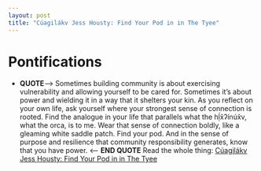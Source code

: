 ```yaml
---
layout: post
title: "Cúagilákv Jess Housty: Find Your Pod in in The Tyee" 
---
```


# Pontifications

* **QUOTE**--> Sometimes building community is about exercising vulnerability and  allowing yourself to be cared for. Sometimes it’s about power and  wielding it in a way that it shelters your kin. As you reflect on your  own life, ask yourself where your strongest sense of connection is  rooted. Find the analogue in your life that parallels what the  hḷ́x̌ʔínúx̌v, what the orca, is to me. Wear that sense of connection  boldly, like a gleaming white saddle patch. Find your pod. And in the  sense of purpose and resilience that community responsibility generates, know that you have power. <-- **END QUOTE** Read the whole thing: [Cúagilákv Jess Housty: Find Your Pod in in The Tyee](https://thetyee.ca/Culture/2020/05/25/Find-Your-Pod/?utm_source=twitter&utm_medium=social&utm_content=052520-1&utm_campaign=editorial-0520)
